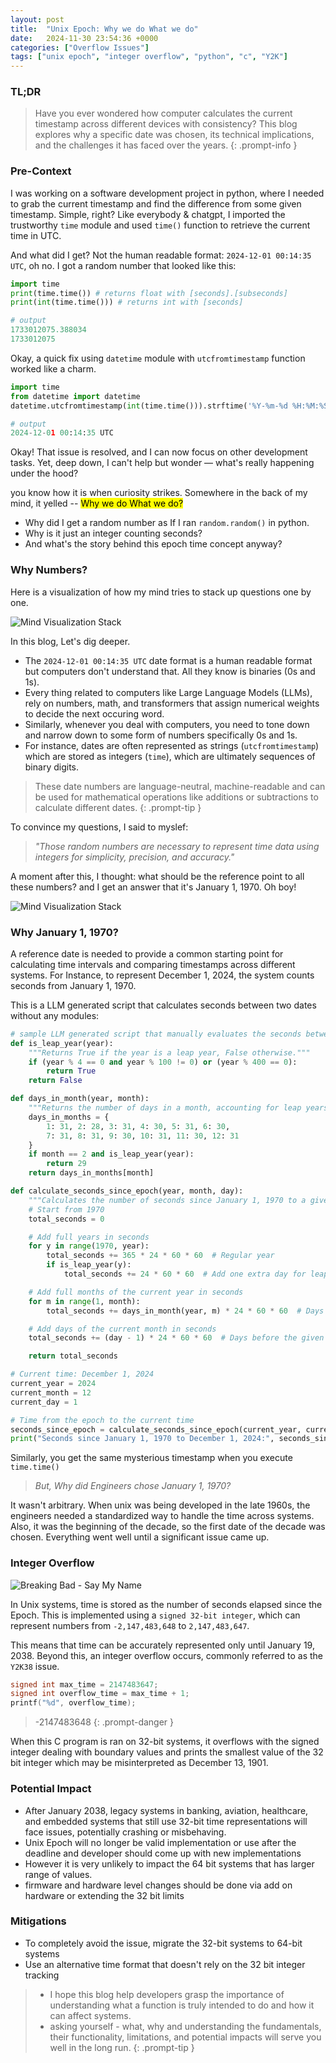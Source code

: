 ```yaml
---
layout: post
title:  "Unix Epoch: Why we do What we do"
date:   2024-11-30 23:54:36 +0000
categories: ["Overflow Issues"]
tags: ["unix epoch", "integer overflow", "python", "c", "Y2K"]
---
```


### **TL;DR**

> Have you ever wondered how computer calculates the current timestamp across different devices with consistency? This blog explores why a specific date was chosen, its technical implications, and the challenges it has faced over the years.
{: .prompt-info }

### Pre-Context

I was working on a software development project in python, where I needed to grab the current timestamp and find the difference from some given timestamp. Simple, right?
Like everybody & chatgpt, I imported the trustworthy `time` module and used `time()` function to retrieve the current time in UTC.

And what did I get? Not the human readable format: `2024-12-01 00:14:35 UTC`, oh no. I got a random number that looked like this:

```python
import time
print(time.time()) # returns float with [seconds].[subseconds]
print(int(time.time())) # returns int with [seconds]

# output
1733012075.388034
1733012075
```

Okay, a quick fix using `datetime` module with `utcfromtimestamp` function worked like a charm.

```python
import time
from datetime import datetime
datetime.utcfromtimestamp(int(time.time())).strftime('%Y-%m-%d %H:%M:%S UTC')

# output
2024-12-01 00:14:35 UTC
```

Okay! That issue is resolved, and I can now focus on other development tasks. Yet, deep down, I can't help but wonder — what's really happening under the hood?

you know how it is when curiosity strikes. Somewhere in the back of my mind, it yelled -- <mark>Why we do What we do?</mark>

- Why did I get a random number as If I ran `random.random()` in python.
- Why is it just an integer counting seconds?
- And what's the story behind this epoch time concept anyway?

### Why Numbers?

Here is a visualization of how my mind tries to stack up questions one by one.

<img alt="Mind Visualization Stack" src="https://lh3.googleusercontent.com/pw/AP1GczMLhNJxOyiIAEsD9LPik5BODkMmj4m7O8s-5U_2z8rKTNZrY8GCQA1GiANUO-xoerE-Zz1bfQd1aIwrAHYqcFEqtG282pitU92y7Vrdh_MrU_Z_vUeLEV9hoKe6n0OHDzNHlvC7oYVa_Una6WKn_imA=w548-h386-s-no" />

In this blog, Let's dig deeper.

- The `2024-12-01 00:14:35 UTC` date format is a human readable format but computers don't understand that. All they know is binaries (0s and 1s).
- Every thing related to computers like Large Language Models (LLMs), rely on numbers, math, and transformers that assign numerical weights to decide the next occuring word.
- Similarly, whenever you deal with computers, you need to tone down and narrow down to some form of numbers specifically 0s and 1s.
- For instance, dates are often represented as strings (`utcfromtimestamp`) which are stored as integers (`time`), which are ultimately sequences of binary digits.

> These date numbers are language-neutral, machine-readable and can be used for mathematical operations like additions or subtractions to calculate different dates.
{: .prompt-tip }

To convince my questions, I said to myslef:

> *"Those random numbers are necessary to represent time data using integers for simplicity, precision, and accuracy."*

A moment after this, I thought: what should be the reference point to all these numbers? and I get an answer that it's January 1, 1970. Oh boy!

<img alt="Mind Visualization Stack" src="https://lh3.googleusercontent.com/pw/AP1GczMGtUuS3XsMJgo8r_boFO-cUfw_Hy3_tXawNOoqlexjY_ax5kD9JiN2DY-VlUjv3c_kSpZzRzV7bZqBFG_DZufrMJtg15DuravBepfIDOPwz6M-Ix2NOVeRuwQxrS3a_8qIzvXfMQHWRgV_hqWl651u=w548-h386-s-no" />

### Why January 1, 1970?

A reference date is needed to provide a common starting point for calculating time intervals and comparing timestamps across different systems. For Instance, to represent December 1, 2024, the system counts seconds from January 1, 1970.

This is a LLM generated script that calculates seconds between two dates without any modules:

```python
# sample LLM generated script that manually evaluates the seconds between two given date
def is_leap_year(year):
    """Returns True if the year is a leap year, False otherwise."""
    if (year % 4 == 0 and year % 100 != 0) or (year % 400 == 0):
        return True
    return False

def days_in_month(year, month):
    """Returns the number of days in a month, accounting for leap years."""
    days_in_months = {
        1: 31, 2: 28, 3: 31, 4: 30, 5: 31, 6: 30,
        7: 31, 8: 31, 9: 30, 10: 31, 11: 30, 12: 31
    }
    if month == 2 and is_leap_year(year):
        return 29
    return days_in_months[month]

def calculate_seconds_since_epoch(year, month, day):
    """Calculates the number of seconds since January 1, 1970 to a given date."""
    # Start from 1970
    total_seconds = 0

    # Add full years in seconds
    for y in range(1970, year):
        total_seconds += 365 * 24 * 60 * 60  # Regular year
        if is_leap_year(y):
            total_seconds += 24 * 60 * 60  # Add one extra day for leap year

    # Add full months of the current year in seconds
    for m in range(1, month):
        total_seconds += days_in_month(year, m) * 24 * 60 * 60  # Days in each month

    # Add days of the current month in seconds
    total_seconds += (day - 1) * 24 * 60 * 60  # Days before the given day

    return total_seconds

# Current time: December 1, 2024
current_year = 2024
current_month = 12
current_day = 1

# Time from the epoch to the current time
seconds_since_epoch = calculate_seconds_since_epoch(current_year, current_month, current_day)
print("Seconds since January 1, 1970 to December 1, 2024:", seconds_since_epoch)

```

Similarly, you get the same mysterious timestamp when you execute `time.time()`

> *But, Why did Engineers chose January 1, 1970?*

It wasn't arbitrary. When unix was being developed in the late 1960s, the engineers needed a standardized way to handle the time across systems. Also, it was the beginning of the decade, so the first date of the decade was chosen. Everything went well until a significant issue came up.

### Integer Overflow

<img alt="Breaking Bad - Say My Name" src="https://steamuserimages-a.akamaihd.net/ugc/854975340501406948/419F40761A85D6277540D8D7292E12D339400684/?imw=5000&imh=5000&ima=fit&impolicy=Letterbox&imcolor=%23000000&letterbox=false" />

In Unix systems, time is stored as the number of seconds elapsed since the Epoch. This is implemented using a `signed 32-bit integer`, which can represent numbers from `-2,147,483,648` to `2,147,483,647`.

This means that time can be accurately represented only until January 19, 2038. Beyond this, an integer overflow occurs, commonly referred to as the `Y2K38` issue.

```c
signed int max_time = 2147483647;
signed int overflow_time = max_time + 1;
printf("%d", overflow_time);
```

> -2147483648
{: .prompt-danger }

When this C program is ran on 32-bit systems, it overflows with the signed integer dealing with boundary values and prints the smallest value of the 32 bit integer which may be misinterpreted as December 13, 1901.

### Potential Impact

- After January 2038, legacy systems in banking, aviation, healthcare, and embedded systems that still use 32-bit time representations will face issues, potentially crashing or misbehaving.
- Unix Epoch will no longer be valid implementation or use after the deadline and developer should come up with new implementations
- However it is very unlikely to impact the 64 bit systems that has larger range of values.
- firmware and hardware level changes should be done via add on hardware or extending the 32 bit limits

### Mitigations

- To completely avoid the issue, migrate the 32-bit systems to 64-bit systems
- Use an alternative time format that doesn't rely on the 32 bit integer tracking

> - I hope this blog help developers grasp the importance of understanding what a function is truly intended to do and how it can affect systems.
> - asking yourself - what, why and understanding the fundamentals, their functionality, limitations, and potential impacts will serve you well in the long run.
{: .prompt-tip }
